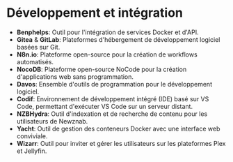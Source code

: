 # Développement et intégration

- **Benphelps**: Outil pour l'intégration de services Docker et d'API.
- **Gitea** & **GitLab**: Plateformes d'hébergement de développement logiciel basées sur Git.
- **N8n.io**: Plateforme open-source pour la création de workflows automatisés.
- **NocoDB**: Plateforme open-source NoCode pour la création d'applications web sans programmation.
- **Davos**: Ensemble d'outils de programmation pour le développement logiciel.
- **Codif**: Environnement de développement intégré (IDE) basé sur VS Code, permettant d'exécuter VS Code sur un serveur distant.
- **NZBHydra**: Outil d'indexation et de recherche de contenu pour les utilisateurs de Newznab.
- **Yacht**: Outil de gestion des conteneurs Docker avec une interface web conviviale.
- **Wizarr**: Outil pour inviter et gérer les utilisateurs sur les plateformes Plex et Jellyfin.
